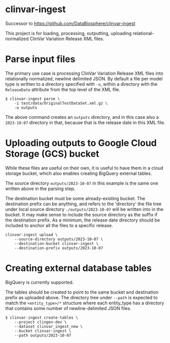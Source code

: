 # clinvar-ingest

Successor to https://github.com/DataBiosphere/clinvar-ingest

This project is for loading, processing, outputting, uploading relational-normalized ClinVar Variation Release XML files.


# Parse input files

The primary use case is processing ClinVar Variation Release XML files into relationally normalized, newline delimited JSON. By default a file per model type is written to a directory specified with `-o`, within a directory with the `ReleaseDate` attribute from the top level of the XML file.

```
$ clinvar-ingest parse \
    -i test/data/OriginalTestDataSet.xml.gz \
    -o outputs
```

The above command creates an `outputs` directory, and in this case also a `2023-10-07` directory in that, because that is the release date in this XML file.

# Uploading outputs to Google Cloud Storage (GCS) bucket

While these files are useful on their own, it is useful to have them in a cloud storage bucket, which also enables creating BigQuery external tables.

The source directory `outputs/2023-10-07` in this example is the same one written above in the parsing step.

The destination bucket must be some already-existing bucket. The destination prefix can be anything, and refers to the 'directory' the file tree under local source directory `./outputs/2023-10-07` will be written into in the bucket. It may make sense to include the source directory as the suffix if the destination prefix. As a minimum, the release date directory should be included to anchor all the files to a specific release.

```
clinvar-ingest upload \
    --source-directory outputs/2023-10-07 \
    --destination-bucket clinvar-ingest \
    --destination-prefix outputs/2023-10-07
```

# Creating external database tables

BigQuery is currently supported.

The tables should be created to point to the same bucket and destination prefix as uploaded above. The directory tree under `--path` is expected to match the `<entity_type>/*` structure where each entity_type has a directory that contains some number of newline-delimited JSON files.

```
$ clinvar-ingest create-tables \
    --project clingen-dev \
    --dataset clinvar_ingest_new \
    --bucket clinvar-ingest \
    --path outputs/2023-10-07
```
